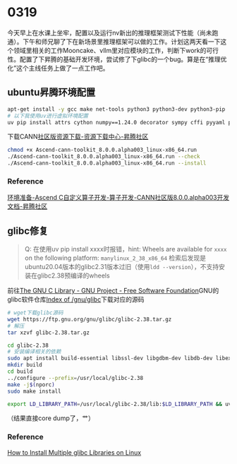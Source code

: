 # 0319

今天早上在水课上坐牢，配置以及运行nv新出的推理框架测试下性能（尚未跑通）。下午和师兄聊了下在新场景里推理框架可以做的工作。计划这两天看一下这个领域里相关的工作Mooncake、vllm里对应模块的工作，判断下work的可行性。配置了下昇腾的基础开发环境，尝试修了下glibc的一个bug。算是在“推理优化”这个主线任务上做了一点工作吧。

## ubuntu昇腾环境配置
```bash
apt-get install -y gcc make net-tools python3 python3-dev python3-pip
# 以下我使用uv进行虚拟环境配置
uv pip install attrs cython numpy==1.24.0 decorator sympy cffi pyyaml pathlib2 psutil protobuf==3.20 scipy requests absl-py

```

下载CANN[社区版资源下载-资源下载中心-昇腾社区](https://www.hiascend.com/developer/download/community/result?module=cann&cann=8.0.0.alpha003)

```bash
chmod +x Ascend-cann-toolkit_8.0.0.alpha003_linux-x86_64.run
./Ascend-cann-toolkit_8.0.0.alpha003_linux-x86_64.run --check
./Ascend-cann-toolkit_8.0.0.alpha003_linux-x86_64.run --install
```

### Reference
[环境准备-Ascend C自定义算子开发-算子开发-CANN社区版8.0.0.alpha003开发文档-昇腾社区](https://www.hiascend.com/document/detail/zh/CANNCommunityEdition/800alpha003/devguide/opdevg/ascendcopdevg/atlas_ascendc_10_0002.html)


## glibc修复
> Q: 在使用uv pip install xxxx时报错，hint: Wheels are available for `xxxx` on the following platform: `manylinux_2_38_x86_64`
检索后发现是ubuntu20.04版本的glibc2.31版本过旧（使用`ldd --version`），不支持安装在glibc2.38预编译的wheels

前往[The GNU C Library - GNU Project - Free Software Foundation](https://www.gnu.org/software/libc/)GNU的glibc软件仓库[Index of /gnu/glibc](https://ftp.gnu.org/gnu/glibc/)下载对应的源码


```bash
# wget下载glibc源码
wget https://ftp.gnu.org/gnu/glibc/glibc-2.38.tar.gz
# 解压
tar xzvf glibc-2.38.tar.gz
```

```bash
cd glibc-2.38
# 安装编译相关的依赖
sudo apt install build-essential libssl-dev libgdbm-dev libdb-dev libexpat-dev libncurses5-dev libbz2-dev zlib1g-dev gawk bison
mkdir build
cd build
../configure --prefix=/usr/local/glibc-2.38
make -j$(nporc)
sudo make install
```

```bash
export LD_LIBRARY_PATH=/usr/local/glibc-2.38/lib:$LD_LIBRARY_PATH && uv pip install xxx 
```

（结果直接core dump了，艹）

### Reference
[How to Install Multiple glibc Libraries on Linux](https://www.tecmint.com/install-multiple-glibc-libraries-linux/)
